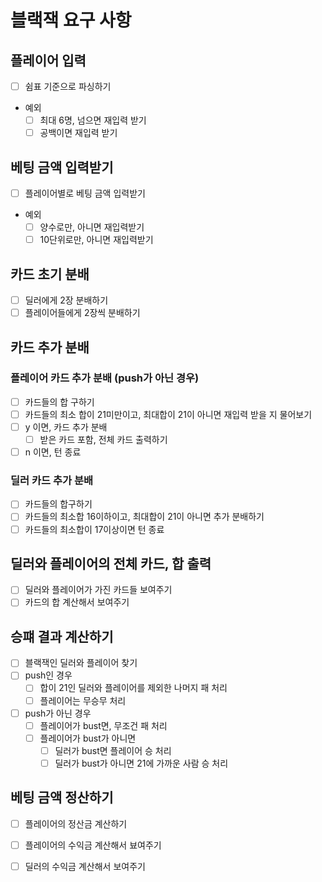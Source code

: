 # 블랙잭 요구 사항

## 플레이어 입력

- [ ] 쉼표 기준으로 파싱하기
- 예외
    - [ ] 최대 6명, 넘으면 재입력 받기
    - [ ] 공백이면 재입력 받기

## 베팅 금액 입력받기

- [ ] 플레이어별로 베팅 금액 입력받기
- 예외
    - [ ] 양수로만, 아니면 재입력받기
    - [ ] 10단위로만, 아니면 재입력받기

## 카드 초기 분배

- [ ] 딜러에게 2장 분배하기
- [ ] 플레이어들에게 2장씩 분배하기

## 카드 추가 분배

### 플레이어 카드 추가 분배 (push가 아닌 경우)

- [ ] 카드들의 합 구하기
- [ ] 카드들의 최소 합이 21미만이고, 최대합이 21이 아니면 재입력 받을 지 물어보기
- [ ] y 이면, 카드 추가 분배
    - [ ] 받은 카드 포함, 전체 카드 출력하기
- [ ] n 이면, 턴 종료

### 딜러 카드 추가 분배

- [ ] 카드들의 합구하기
- [ ] 카드들의 최소합 16이하이고, 최대합이 21이 아니면 추가 분배하기
- [ ] 카드들의 최소합이 17이상이면 턴 종료

## 딜러와 플레이어의 전체 카드, 합 출력

- [ ] 딜러와 플레이어가 가진 카드들 보여주기
- [ ] 카드의 합 계산해서 보여주기

## 승퍠 결과 계산하기

- [ ] 블랙잭인 딜러와 플레이어 찾기
- [ ] push인 경우
    - [ ] 합이 21인 딜러와 플레이어를 제외한 나머지 패 처리
    - [ ] 플레이어는 무승무 처리
- [ ] push가 아닌 경우
    - [ ] 플레이어가 bust면, 무조건 패 처리
    - [ ] 플레이어가 bust가 아니면
        - [ ] 딜러가 bust면 플레이어 승 처리
        - [ ] 딜러가 bust가 아니면 21에 가까운 사람 승 처리

## 베팅 금액 정산하기

- [ ] 플레이어의 정산금 계산하기
- [ ] 플레이어의 수익금 계산해서 뵤여주기
- [ ] 딜러의 수익금 계산해서 보여주기


